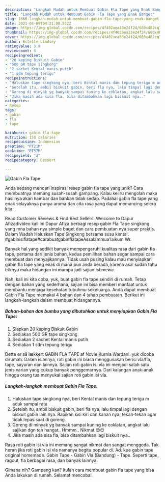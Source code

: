 ```yaml
---
description: "Langkah Mudah untuk Membuat Gabin Fla Tape yang Enak Banget"
title: "Langkah Mudah untuk Membuat Gabin Fla Tape yang Enak Banget"
slug: 1666-langkah-mudah-untuk-membuat-gabin-fla-tape-yang-enak-banget
date: 2021-06-09T04:21:00.532Z
image: https://img-global.cpcdn.com/recipes/4f402aea33e24f24/680x482cq70/gabin-fla-tape-foto-resep-utama.jpg
thumbnail: https://img-global.cpcdn.com/recipes/4f402aea33e24f24/680x482cq70/gabin-fla-tape-foto-resep-utama.jpg
cover: https://img-global.cpcdn.com/recipes/4f402aea33e24f24/680x482cq70/gabin-fla-tape-foto-resep-utama.jpg
author: Estelle Lindsey
ratingvalue: 3.9
reviewcount: 8
recipeingredient:
- "20 keping Biskuit Gabin"
- "500 GR tape singkong"
- "2 sachet Kental manis putih"
- "1 sdm tepung terigu"
recipeinstructions:
- "Haluskan tape singkong nya, beri Kental manis dan tepung terigu m aduk sampai rata."
- "Setelah itu, ambil biskuit gabin, beri fla nya, lalu timpal lagi dengan biskuit gabin lain nya. Rapikan sisi kiri dan kanan nya, tekan-tekan agar tidak lepas saat di goreng."
- "Goreng di minyak yg banyak sampai kuning ke coklatan, angkat lalu sajikan dgn teh hangat.. Hmmm.. Nikmat 😊😊"
- "Jika masih ada sisa fla, bisa ditambahkan lagi biskuit nya.."
categories:
- Resep
tags:
- gabin
- fla
- tape

katakunci: gabin fla tape 
nutrition: 158 calories
recipecuisine: Indonesian
preptime: "PT21M"
cooktime: "PT57M"
recipeyield: "3"
recipecategory: Dessert

---
```



![Gabin Fla Tape](https://img-global.cpcdn.com/recipes/4f402aea33e24f24/680x482cq70/gabin-fla-tape-foto-resep-utama.jpg)

Anda sedang mencari inspirasi resep gabin fla tape yang unik? Cara membuatnya memang susah-susah gampang. Kalau keliru mengolah maka hasilnya akan hambar dan bahkan tidak sedap. Padahal gabin fla tape yang enak selayaknya punya aroma dan cita rasa yang dapat memancing selera kita.

Read Customer Reviews &amp; Find Best Sellers. Welcome to Dapur Afizadivideo kali ini Dapur Afiza berbagi resep gabin Fla Tape singkong yang mna bahan nya simple baget dan cara pembuatan nya super praktis. Dalam Wadah Haluskan Tape Singkong bersama susu kental. #gabinisiflatape#carabuatgabinflatapeAssalammua&#39;laikum Wr.

Banyak hal yang sedikit banyak mempengaruhi kualitas rasa dari gabin fla tape, pertama dari jenis bahan, kedua pemilihan bahan segar sampai cara membuat dan menyajikannya. Tidak usah pusing kalau mau menyiapkan gabin fla tape yang enak di mana pun anda berada, karena asal sudah tahu triknya maka hidangan ini mampu jadi sajian istimewa.


Nah, kali ini kita coba, yuk, buat gabin fla tape sendiri di rumah. Tetap dengan bahan yang sederhana, sajian ini bisa memberi manfaat untuk membantu menjaga kesehatan tubuhmu sekeluarga. Anda dapat membuat Gabin Fla Tape memakai 4 bahan dan 4 tahap pembuatan. Berikut ini langkah-langkah dalam membuat hidangannya.

<!--inarticleads1-->

##### Bahan-bahan dan bumbu yang dibutuhkan untuk menyiapkan Gabin Fla Tape:

1. Siapkan 20 keping Biskuit Gabin
1. Sediakan 500 GR tape singkong
1. Sediakan 2 sachet Kental manis putih
1. Sediakan 1 sdm tepung terigu


Dette er så lækkert GABIN FLA TAPE af Novie Kurnia Wardani. yuk dicoba dirumah. Dalam isiannya, roti gabin ini biasa menggunakan berisi vla/fla, tape, sayuran dan lainnya. Sajian roti gabin isi vla ini menjadi salah satu jenis varian yang cukup banyak penggemarnya. Dari kalangan anak-anak hingga orang tua menyukai sajian roti gabin isi vla. 

<!--inarticleads2-->

##### Langkah-langkah membuat Gabin Fla Tape:

1. Haluskan tape singkong nya, beri Kental manis dan tepung terigu m aduk sampai rata.
1. Setelah itu, ambil biskuit gabin, beri fla nya, lalu timpal lagi dengan biskuit gabin lain nya. Rapikan sisi kiri dan kanan nya, tekan-tekan agar tidak lepas saat di goreng.
1. Goreng di minyak yg banyak sampai kuning ke coklatan, angkat lalu sajikan dgn teh hangat.. Hmmm.. Nikmat 😊😊
1. Jika masih ada sisa fla, bisa ditambahkan lagi biskuit nya..


Rasa roti gabin isi vla ini memang sangat nikmat dan sangat menggoda. Tak heran jika roti gabin isi vla namanya begitu popular di. Ad. kue gabin tape original homemade. Gabin Tape - Gabin Vla (Bandung) - Tape. Seperti tape, ragout, fla berbagai rasa, dan banyak lainnya. 

Gimana nih? Gampang kan? Itulah cara membuat gabin fla tape yang bisa Anda lakukan di rumah. Selamat mencoba!
